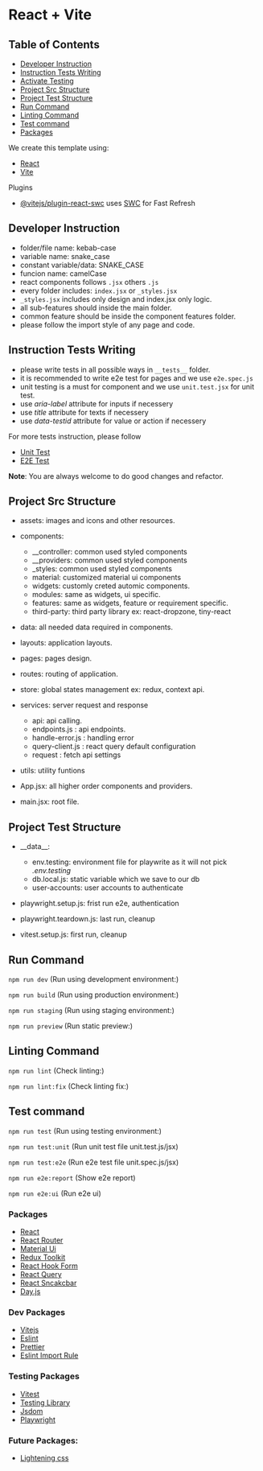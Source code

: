 # React + Vite

## Table of Contents

- [Developer Instruction](#developer-instruction)
- [Instruction Tests Writing](#instruction-tests-writing)
- [Activate Testing](#activate-testing)
- [Project Src Structure](#project-src-structure)
- [Project Test Structure](#project-test-structure)
- [Run Command](#run-command)
- [Linting Command](#linting-command)
- [Test command](#test-command)
- [Packages](#packages)

We create this template using:

- [React](https://react.dev/)
- [Vite](https://vitejs.dev/)

Plugins

- [@vitejs/plugin-react-swc](https://github.com/vitejs/vite-plugin-react-swc) uses [SWC](https://swc.rs/) for Fast Refresh

## Developer Instruction

- folder/file name: kebab-case
- variable name: snake_case
- constant variable/data: SNAKE_CASE
- funcion name: camelCase
- react components follows `.jsx` others `.js`
- every folder includes: `index.jsx` or `_styles.jsx`
- `_styles.jsx` includes only design and index.jsx only logic.
- all sub-features should inside the main folder.
- common feature should be inside the component features folder.
- please follow the import style of any page and code.

## Instruction Tests Writing

- please write tests in all possible ways in `__tests__` folder.
- it is recommended to write e2e test for pages and we use `e2e.spec.js`
- unit testing is a must for component and we use `unit.test.jsx` for unit test.
- use _aria-label_ attribute for inputs if necessery
- use _title_ attribute for texts if necessery
- use _data-testid_ attribute for value or action if necessery

For more tests instruction, please follow

- [Unit Test](./test/learn-vitest.md)
- [E2E Test](./test/learn-playwright.md)

**Note**: You are always welcome to do good changes and refactor.

## Project Src Structure

- assets: images and icons and other resources.
- components:

  - \_\_controller: common used styled components
  - \_\_providers: common used styled components
  - \_styles: common used styled components
  - material: customized material ui components
  - widgets: customly creted automic components.
  - modules: same as widgets, ui specific.
  - features: same as widgets, feature or requirement specific.
  - third-party: third party library ex: react-dropzone, tiny-react

- data: all needed data required in components.
- layouts: application layouts.
- pages: pages design.
- routes: routing of application.
- store: global states management ex: redux, context api.
- services: server request and response
  - api: api calling.
  - endpoints.js : api endpoints.
  - handle-error.js : handling error
  - query-client.js : react query default configuration
  - request : fetch api settings
- utils: utility funtions
- App.jsx: all higher order components and providers.
- main.jsx: root file.

## Project Test Structure

- \_\_data\_\_:

  - env.testing: environment file for playwrite as it will not pick _.env.testing_
  - db.local.js: static variable which we save to our db
  - user-accounts: user accounts to authenticate

- playwright.setup.js: frist run e2e, authentication
- playwright.teardown.js: last run, cleanup
- vitest.setup.js: first run, cleanup

## Run Command

`npm run dev` (Run using development environment:)

`npm run build` (Run using production environment:)

`npm run staging` (Run using staging environment:)

`npm run preview` (Run static preview:)

## Linting Command

`npm run lint` (Check linting:)

`npm run lint:fix` (Check linting fix:)

## Test command

`npm run test` (Run using testing environment:)

`npm run test:unit` (Run unit test file unit.test.js/jsx)

`npm run test:e2e` (Run e2e test file unit.spec.js/jsx)

`npm run e2e:report` (Show e2e report)

`npm run e2e:ui` (Run e2e ui)

### Packages

- [React](https://react.dev/)
- [React Router](https://reactrouter.com/)
- [Material Ui](https://mui.com/material-ui/)
- [Redux Toolkit](https://redux-toolkit.js.org/)
- [React Hook Form](https://react-hook-form.com/)
- [React Query](https://tanstack.com/query/v3/)
- [React Sncakcbar](https://notistack.com/)
- [Day.js](https://www.npmjs.com/package/dayjs)

### Dev Packages

- [Vitejs](https://vitejs.dev/)
- [Eslint](https://eslint.org/)
- [Prettier](https://prettier.io/)
- [Eslint Import Rule](https://www.npmjs.com/package/eslint-plugin-import)

### Testing Packages

- [Vitest](https://vitest.dev/)
- [Testing Library](https://testing-library.com/)
- [Jsdom](https://www.npmjs.com/package/jsdom)
- [Playwright](https://playwright.dev/)

### Future Packages:

- [Lightening css](https://lightningcss.dev/css-modules.html)
